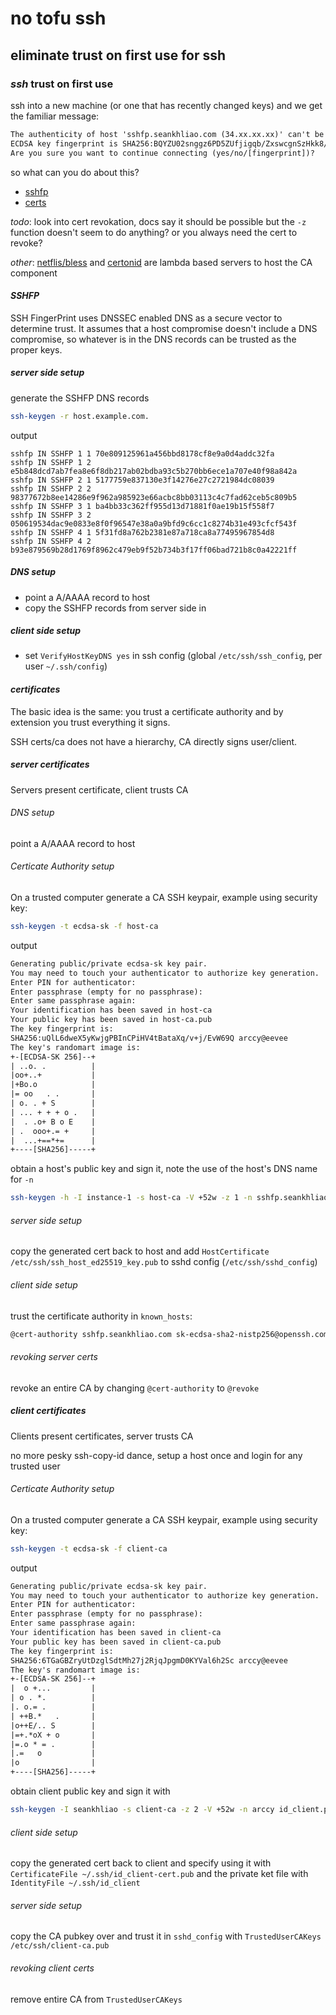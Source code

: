# no tofu ssh

## eliminate trust on first use for ssh


### _ssh_ trust on first use

ssh into a new machine (or one that has recently changed keys)
and we get the familiar message:

```txt
The authenticity of host 'sshfp.seankhliao.com (34.xx.xx.xx)' can't be established.
ECDSA key fingerprint is SHA256:BQYZU02snggz6PD5ZUfjigqb/ZxswcgnSzHkk8/PVD8.
Are you sure you want to continue connecting (yes/no/[fingerprint])?
```

so what can you do about this?

- [sshfp](#SSHFP)
- [certs](#certificates)

_todo_: look into cert revokation,
docs say it should be possible but the `-z` function doesn't seem to do anything?
or you always need the cert to revoke?

_other_:
[netflis/bless](https://github.com/Netflix/bless)
and [certonid](https://github.com/certonid/certonid)
are lambda based servers to host the CA component

#### _SSHFP_

SSH FingerPrint uses DNSSEC enabled DNS as a secure vector to determine trust.
It assumes that a host compromise doesn't include a DNS compromise,
so whatever is in the DNS records can be trusted as the proper keys.

##### _server_ side setup

generate the SSHFP DNS records

```sh
ssh-keygen -r host.example.com.
```

output

```dns
sshfp IN SSHFP 1 1 70e809125961a456bbd8178cf8e9a0d4addc32fa
sshfp IN SSHFP 1 2 e5b848dcd7ab7fea8e6f8db217ab02bdba93c5b270bb6ece1a707e40f98a842a
sshfp IN SSHFP 2 1 5177759e837130e3f14276e27c2721984dc08039
sshfp IN SSHFP 2 2 98377672b8ee14286e9f962a985923e66acbc8bb03113c4c7fad62ceb5c809b5
sshfp IN SSHFP 3 1 ba4bb33c362ff955d13d71881f0ae19b15f558f7
sshfp IN SSHFP 3 2 050619534dac9e0833e8f0f96547e38a0a9bfd9c6cc1c8274b31e493cfcf543f
sshfp IN SSHFP 4 1 5f31fd8a762b2381e87a718ca8a77495967854d8
sshfp IN SSHFP 4 2 b93e879569b28d1769f8962c479eb9f52b734b3f17ff06bad721b8c0a42221ff
```

##### _DNS_ setup

- point a A/AAAA record to host
- copy the SSHFP records from server side in

##### _client_ side setup

- set `VerifyHostKeyDNS yes` in ssh config
  (global `/etc/ssh/ssh_config`, per user `~/.ssh/config`)

#### _certificates_

The basic idea is the same:
you trust a certificate authority
and by extension you trust everything it signs.

SSH certs/ca does not have a hierarchy,
CA directly signs user/client.

##### _server_ certificates

Servers present certificate, client trusts CA

###### _DNS_ setup

point a A/AAAA record to host

###### _Certicate Authority_ setup

On a trusted computer generate a CA SSH keypair,
example using security key:

```sh
ssh-keygen -t ecdsa-sk -f host-ca
```

output

```txt
Generating public/private ecdsa-sk key pair.
You may need to touch your authenticator to authorize key generation.
Enter PIN for authenticator:
Enter passphrase (empty for no passphrase):
Enter same passphrase again:
Your identification has been saved in host-ca
Your public key has been saved in host-ca.pub
The key fingerprint is:
SHA256:uQlL6dweX5yKwjgPBInCPiHV4tBataXq/v+j/EvW69Q arccy@eevee
The key's randomart image is:
+-[ECDSA-SK 256]--+
| ..o. .          |
|oo+..+           |
|+Bo.o            |
|= oo   . .       |
| o. . + S        |
| ... + + + o .   |
|  . .o+ B o E    |
| .  ooo+.= +     |
|  ...+==*+=      |
+----[SHA256]-----+
```

obtain a host's public key and sign it,
note the use of the host's DNS name for `-n`

```sh
ssh-keygen -h -I instance-1 -s host-ca -V +52w -z 1 -n sshfp.seankhliao.com ssh_host_ed25519_key.pub
```

###### _server_ side setup

copy the generated cert back to host and
add `HostCertificate /etc/ssh/ssh_host_ed25519_key.pub` to sshd config (`/etc/ssh/sshd_config`)

###### _client_ side setup

trust the certificate authority in `known_hosts`:

```txt
@cert-authority sshfp.seankhliao.com sk-ecdsa-sha2-nistp256@openssh.com AAAAInNr...`
```

###### _revoking_ server certs

revoke an entire CA by changing `@cert-authority` to `@revoke`

##### _client_ certificates

Clients present certificates, server trusts CA

no more pesky ssh-copy-id dance,
setup a host once and login for any trusted user

###### _Certicate Authority_ setup

On a trusted computer generate a CA SSH keypair,
example using security key:

```sh
ssh-keygen -t ecdsa-sk -f client-ca
```

output

```txt
Generating public/private ecdsa-sk key pair.
You may need to touch your authenticator to authorize key generation.
Enter PIN for authenticator:
Enter passphrase (empty for no passphrase):
Enter same passphrase again:
Your identification has been saved in client-ca
Your public key has been saved in client-ca.pub
The key fingerprint is:
SHA256:6TGaGBZryUtDzglSdtMh27j2RjqJpgmD0KYVal6h2Sc arccy@eevee
The key's randomart image is:
+-[ECDSA-SK 256]--+
|  o +...         |
| o . *.          |
|. o.= .          |
| ++B.*   .       |
|o++E/.. S        |
|=+.*oX + o       |
|=.o * = .        |
|.=   o           |
|o                |
+----[SHA256]-----+
```

obtain client public key and sign it with

```sh
ssh-keygen -I seankhliao -s client-ca -z 2 -V +52w -n arccy id_client.pub
```

###### _client_ side setup

copy the generated cert back to client
and specify using it with `CertificateFile ~/.ssh/id_client-cert.pub`
and the private ket file with `IdentityFile ~/.ssh/id_client`

###### _server_ side setup

copy the CA pubkey over
and trust it in `sshd_config` with `TrustedUserCAKeys /etc/ssh/client-ca.pub`

###### _revoking_ client certs

remove entire CA from `TrustedUserCAKeys`
